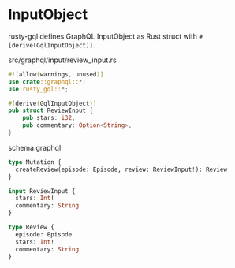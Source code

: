 # InputObject

rusty-gql defines GraphQL InputObject as Rust struct with `#[derive(GqlInputObject)]`.

src/graphql/input/review_input.rs

```rust
#![allow(warnings, unused)]
use crate::graphql::*;
use rusty_gql::*;

#[derive(GqlInputObject)]
pub struct ReviewInput {
    pub stars: i32,
    pub commentary: Option<String>,
}
```

schema.graphql

```graphql
type Mutation {
  createReview(episode: Episode, review: ReviewInput!): Review
}

input ReviewInput {
  stars: Int!
  commentary: String
}

type Review {
  episode: Episode
  stars: Int!
  commentary: String
}
```

